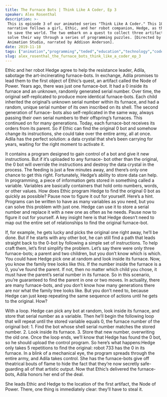 ```yaml
---
title: The Furnace Bots | Think Like A Coder, Ep 3
speaker: Alex Rosenthal
description: >-
 This is episode 3 of our animated series "Think Like A Coder." This 10-episode
 narrative follows a girl, Ethic, and her robot companion, Hedge, as they attempt
 to save the world. The two embark on a quest to collect three artifacts and must
 solve their way through a series of programming puzzles. [Directed by Kozmonot
 Animation Studio, narrated by Addison Anderson].
date: 2019-11-18
tags: ["animation","programming","teded","education","technology","code","engineering"]
slug: alex_rosenthal_the_furnace_bots_think_like_a_coder_ep_3
---
```


Ethic and her robot Hedge agree to help the resistance leader, Adila, sabotage the
art-incinerating furnace-bots. In exchange, Adila promises to lead them to the first
object of Ethic’s quest, an artifact called the Node of Power. Years ago, there was just 
one furnace-bot. It had a 0 inside its furnace and an unknown, randomly generated serial
number. Over time, the original self-replicated to produce more identical furnace-bots.
Each child inherited the original’s unknown serial number within its furnace, and had a
random, unique serial number of its own inscribed on its shell. The second generation of
furnace- bots also self-replicated in the same way, always passing their own serial 
numbers to their offspring’s furnaces. This continued on for many generations. Today, each
furnace-bot receives its orders from its parent. So if Ethic can find the original 0 bot
and somehow change its instructions, she could take over the entire army, all at
once. Adila has the perfect solution: a data crystal that she’s been carrying for years,
waiting for the right moment to activate it.

It contains a program designed to gain control of a bot and give it new instructions. But
if it’s uploaded to any furnace- bot other than the original, the 0 bot will override the
instructions and destroy the data crystal in the process. The feeding is just a few
minutes away, and there’s only one chance to get this right. Fortunately, Hedge’s ability
 to store data can help. In programming, a piece of information gets stored in something
called a variable. Variables are basically containers that hold onto numbers, words, or
other values. How does Ethic program Hedge to find the original 0 bot as quickly as
possible? Pause now to figure it out for yourself. Here’s a hint. Programs can be written to
have as many variables as you need, but you can solve this problem with just one. Hedge
can use it to store a serial number and replace it with a new one as often as he
needs. Pause now to figure it out for yourself. A key insight here is that Hedge doesn’t
need to map out the entire set of relationships to find the original furnace-bot.

If, for example, he gets lucky and picks the original one right away, he’ll be done. But
if he starts with any other bot, he can still find a path that leads straight back to the
0-bot by following a simple set of instructions. To help craft them, let’s first simplify
the problem. Let’s say there were only three furnace-bots; a parent and two children, but
you don’t know which is which. You could have Hedge pick one at random and look inside
its furnace. Now, you know the family tree looks like this. If the number inside the
furnace is a 0, you’ve found the parent. If not, then no matter which child you chose,
it must have the parent’s serial number in its furnace. So in this scenario, you’re
guaranteed to find the parent in one or two moves. In actuality, there are many 
furnace-bots, and you don’t know how many generations there are nor what the family tree
looks like. But you don’t need to, because Hedge can just keep repeating the same
sequence of actions until he gets to the original. How?

With a loop. Hedge can pick any bot at random, look inside its furnace, and store that
serial number as a variable. Then he’ll begin the following loop that will repeat until
the stored variable equals 0, the furnace number of the original bot: 1. Find the bot
whose shell serial number matches the stored number. 2. Look inside its furnace. 3. Store
that new number, overwriting the old one. Once the loop ends, we’ll know that Hedge has
found the 0 bot, so he should upload the control program. So here’s what happens:Hedge only
takes 5 repetitions to find the original: robot 733 has the 0 in its furnace. In a blink
of a mechanical eye, the program spreads through the entire army, and Adila takes
control. She has the furnace-bots give off theatrical bouts of flame to hide the fact
that they’re now secretly safe-guarding all of that artistic output. Now that Ethic’s
delivered the furnace-bots, Adila honors her end of the deal.

She leads Ethic and Hedge to the location of the first artifact, the Node of Power.
There, one thing is immediately clear: they’ll have to steal it.

<!--
ad_duration=0
event="TED-Ed"
external_start_time=0
intro_duration=0
is_subtitle_required="False"
is_talk_featured="False"
language="en"
language_swap="False"
native_language="en"
number_of_related_talks=6
number_of_speakers=1
number_of_subtitled_videos=0
number_of_tags=7
number_of_talk_download_languages=15
number_of_talk_more_resources=0
number_of_talk_recommendations=0
number_of_talks_take_actions=0
post_ad_duration=0
published_timestamp="2019-11-18 18:25:07"
recording_date="2019-11-18"
speaker_description="Producer"
speaker_is_published=1
speaker_name="Alex Rosenthal"
talk_name="The Furnace Bots | Think Like A Coder, Ep 3"
talks_tags=["animation","programming","teded","education","technology","code","engineering"]
url_photo_speaker="https://pe.tedcdn.com/images/ted/77f7d72948353b5a29b96eeefcdef099734e325f_254x191.jpg"
url_photo_talk="https://s3.amazonaws.com/talkstar-photos/uploads/778dd3d0-f48e-4346-b4fc-8b273a67e6bb/TLAC_Episode3_Final_Textless.jpg"
url_webpage="https://www.ted.com/talks/alex_rosenthal_the_furnace_bots_think_like_a_coder_ep_3"
video_type_name="TED-Ed Original"
-->